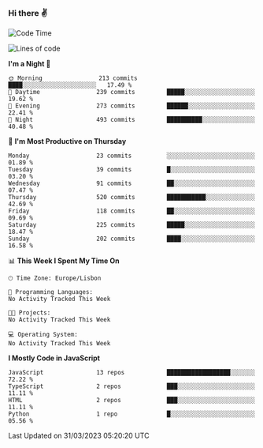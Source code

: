 ### Hi there :v:

<!--
**eusebioaddsilva/eusebioaddsilva** is a ✨ _special_ ✨ repository because its `README.md` (this file) appears on your GitHub profile.

<!--START_SECTION:waka-->
![Code Time](http://img.shields.io/badge/Code%20Time-35%20hrs%2012%20mins-blue)

![Lines of code](https://img.shields.io/badge/From%20Hello%20World%20I%27ve%20Written-3.1%20million%20lines%20of%20code-blue)

**I'm a Night 🦉** 

```text
🌞 Morning                213 commits         ████░░░░░░░░░░░░░░░░░░░░░   17.49 % 
🌆 Daytime                239 commits         █████░░░░░░░░░░░░░░░░░░░░   19.62 % 
🌃 Evening                273 commits         ██████░░░░░░░░░░░░░░░░░░░   22.41 % 
🌙 Night                  493 commits         ██████████░░░░░░░░░░░░░░░   40.48 % 
```
📅 **I'm Most Productive on Thursday** 

```text
Monday                   23 commits          ░░░░░░░░░░░░░░░░░░░░░░░░░   01.89 % 
Tuesday                  39 commits          █░░░░░░░░░░░░░░░░░░░░░░░░   03.20 % 
Wednesday                91 commits          ██░░░░░░░░░░░░░░░░░░░░░░░   07.47 % 
Thursday                 520 commits         ███████████░░░░░░░░░░░░░░   42.69 % 
Friday                   118 commits         ██░░░░░░░░░░░░░░░░░░░░░░░   09.69 % 
Saturday                 225 commits         █████░░░░░░░░░░░░░░░░░░░░   18.47 % 
Sunday                   202 commits         ████░░░░░░░░░░░░░░░░░░░░░   16.58 % 
```


📊 **This Week I Spent My Time On** 

```text
🕑︎ Time Zone: Europe/Lisbon

💬 Programming Languages: 
No Activity Tracked This Week

🐱‍💻 Projects: 
No Activity Tracked This Week

💻 Operating System: 
No Activity Tracked This Week
```

**I Mostly Code in JavaScript** 

```text
JavaScript               13 repos            ██████████████████░░░░░░░   72.22 % 
TypeScript               2 repos             ███░░░░░░░░░░░░░░░░░░░░░░   11.11 % 
HTML                     2 repos             ███░░░░░░░░░░░░░░░░░░░░░░   11.11 % 
Python                   1 repo              █░░░░░░░░░░░░░░░░░░░░░░░░   05.56 % 
```




 Last Updated on 31/03/2023 05:20:20 UTC
<!--END_SECTION:waka-->
